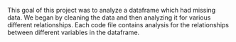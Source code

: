 This goal of this project was to analyze a dataframe which had missing data. We began by cleaning the data and then analyzing it for various different relationships. Each code file contains analysis for the relationships between different variables in the dataframe.
